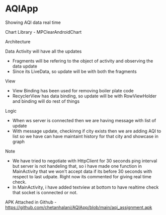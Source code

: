 # AQIApp
Showing AQI data real time

Chart Library - MPClearAndroidChart

Architecture

Data
Activity will have all the updates
- Fragments will be refering to the object of activity and observing the data update
- Since its LiveData, so update will be with both the fragments
 
View
- View Binding has been used for removing boiler plate code
- RecyclerView has data binding, so update will be with RowViewHolder and binding will do rest of things

Logic
- When ws server is connected then we are having message with list of update
- With message update, checkinng if city exists then we are adding AQI to list so we have can have maintaint history for that city and showcase in graph

Note
- We have tried to negotiate with HttpClient for 30 seconds ping interval but server is not handeling that, so i have made one function in MainActivity that  we won't accept data if its before 30 seconds with respect to last udpate. Right now its commented for giving real time check.
- In MainActivity, i have added textview at bottom to have realtime check that socket is connected or not.

APK Attached in Github - https://github.com/chetanhalani/AQIApp/blob/main/aqi_assignment.apk
